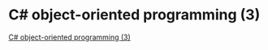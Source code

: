 # C# object-oriented programming (3)
[C# object-oriented programming (3)](https://aiwithcloud.com/2022/09/15/c_object_oriented_programming_3/)